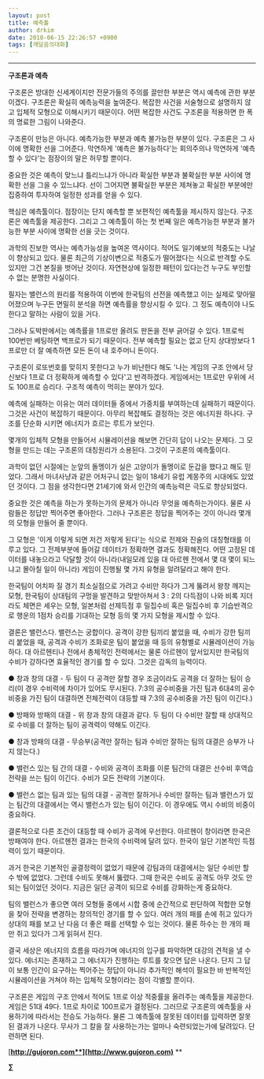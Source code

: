 ```yaml
---
layout: post
title: 예측툴
author: drkim
date: 2010-06-15 22:26:57 +0900
tags: [깨달음의대화]
---
```

  
****

**구조론과 예측**

구조론은 방대한 신세계이지만 전문가들의 주의를 끌만한 부분은 역시 예측에 관한 부분이겠다. 구조론은 확실히 예측능력을 높여준다. 복잡한 사건을 서술형으로 설명하지 않고 입체적 모형으로 이해시키기 때문이다. 어떤 복잡한 사건도 구조론을 적용하면 한 폭의 명료한 그림이 나와준다. 



구조론이 만능은 아니다. 예측가능한 부분과 예측 불가능한 부분이 있다. 구조론은 그 사이에 명확한 선을 그어준다. 막연하게 '예측은 불가능하다'는 회의주의나 막연하게 '예측할 수 있다'는 점장이의 말은 허무할 뿐이다. 



중요한 것은 예측이 맞느냐 틀리느냐가 아니라 확실한 부분과 불확실한 부분 사이에 명확한 선을 그을 수 있느냐다. 선이 그어지면 불확실한 부분은 제쳐놓고 확실한 부분에만 집중하여 투자하여 일정한 성과를 얻을 수 있다. 



핵심은 예측툴이다. 점장이는 단지 예측할 뿐 보편적인 예측툴을 제시하지 않는다. 구조론은 예측툴을 제공한다. 그리고 그 예측툴이 하는 첫 번째 일은 예측가능한 부분과 불가능한 부분 사이에 명확한 선을 긋는 것이다.



과학의 진보한 역사는 예측가능성을 높여온 역사이다. 적어도 일기예보의 적중도는 나날이 향상되고 있다. 물론 최근의 기상이변으로 적중도가 떨어졌다는 식으로 반격할 수도 있지만 그건 본질을 벗어난 것이다. 자연현상에 일정한 패턴이 있다는건 누구도 부인할 수 없는 분명한 사실이다.



필자는 밸런스의 원리를 적용하여 이번에 한국팀의 선전을 예측했고 이는 실제로 맞아떨어졌으며 누구든 면밀히 분석을 하면 예측률을 향상시킬 수 있다. 그 정도 예측이야 나도 한다고 말하는 사람이 있을 거다. 



그러나 도박판에서는 예측률을 1프로만 올려도 판돈을 전부 긁어갈 수 있다. 1프로씩 100번만 베팅하면 백프로가 되기 때문이다. 전부 예측할 필요는 없고 단지 상대방보다 1프로만 더 잘 예측하면 모든 돈이 내 호주머니 돈이다. 



구조론이 로또번호를 맞히지 못한다고 누가 비난한다 해도 '나는 게임의 구조 안에서 당신보다 1프로 더 정확하게 예측할 수 있다'고 반격하겠다. 게임에서는 1프로만 우위에 서도 100프로 승리다. 구조적 예측이 먹히는 분야가 있다.



예측에 실패하는 이유는 여러 데이터들 중에서 가중치를 부여하는데 실패하기 때문이다. 그것은 사건이 복잡하기 때문이다. 아무리 복잡해도 결정하는 것은 에너지원 하나다. 구조를 단순화 시키면 에너지가 흐르는 루트가 보인다. 



몇개의 입체적 모형을 만들어서 시뮬레이션을 해보면 간단히 답이 나오는 문제다. 그 모형을 만드는 데는 구조론의 대칭원리가 소용된다. 그것이 구조론의 예측툴이다.



과학이 없던 시절에는 눈앞의 돌멩이가 실은 고양이가 돌멩이로 둔갑을 했다고 해도 믿었다. 그래서 마녀사냥과 같은 어처구니 없는 일이 18세기 유럽 계몽주의 시대에도 있었던 것이다. 그 점을 생각한다면 21세기에 와서 인간의 예측능력은 극도로 향상되었다.



중요한 것은 예측을 하는가 못하는가의 문제가 아니라 무엇을 예측하는가이다. 물론 사람들은 정답만 찍어주면 좋아한다. 그러나 구조론은 정답을 찍어주는 것이 아니라 몇개의 모형을 만들어 줄 뿐이다. 



그 모형은 '이게 이렇게 되면 저건 저렇게 된다'는 식으로 전제와 진술의 대칭형태를 이루고 있다. 그 전제부분에 들어갈 데이터가 정확하면 결과도 정확해진다. 어떤 고정된 데이터를 내놓으라고 닥달할 것이 아니라(내일모레 있을 대 아르헨 전에서 몇 대 몇이 되느냐고 몰아칠 일이 아니라) 게임이 진행될 몇 가지 유형을 알려달라고 해야 한다.



한국팀이 어치파 질 경기 최소실점으로 가려고 수비만 하다가 그게 뚫려서 왕창 깨지는 모형, 한국팀이 상대팀의 구멍을 발견하고 맞받아쳐서 3 : 2의 다득점이 나와 비록 지더라도 체면은 세우는 모형, 일본처럼 선제득점 후 밀집수비 혹은 밀집수비 후 기습반격으로 행운의 1점차 승리를 기대하는 모형 등의 몇 가지 모형을 제시할 수 있다. 



결론은 밸런스다. 밸런스는 궁합이다. 공격이 강한 팀끼리 붙었을 때, 수비가 강한 팀끼리 붙었을 때, 공격과 수비가 조화로운 팀이 붙었을 때 등의 유형별로 시뮬레이션이 가능하다. 대 아르헨티나 전에서 총체적인 전력에서는 물론 아르헨이 앞서있지만 한국팀의 수비가 강하다면 효율적인 경기를 할 수 있다. 그것은 감독의 능력이다.



● 창과 창의 대결 - 두 팀이 다 공격만 잘할 경우 조금이라도 공격을 더 잘하는 팀이 승리(이 경우 수비력에 차이가 있어도 무시된다. 7:3의 공수비중을 가진 팀과 6대4의 공수비중을 가진 팀이 대결하면 전체전력이 대등할 때 7:3의 공수비중을 가진 팀이 이긴다.)



● 방패와 방패의 대결 - 위 창과 창의 대결과 같다. 두 팀이 다 수비만 잘할 때 상대적으로 수비를 더 잘하는 팀이 공격력이 약해도 이긴다.



● 창과 방패의 대결 - 무승부(공격만 잘하는 팀과 수비만 잘하는 팀의 대결은 승부가 나지 않는다.)



● 밸런스 있는 팀 간의 대결 - 수비와 공격이 조화를 이룬 팀간의 대결은 선수비 후역습 전략을 쓰는 팀이 이긴다. 수비가 모든 전략의 기본이다.



● 밸런스 없는 팀과 있는 팀의 대결 - 공격만 잘하거나 수비만 잘하는 팀과 밸런스가 있는 팀간의 대결에서는 역시 밸런스가 있는 팀이 이긴다. 이 경우에도 역시 수비의 비중이 중요하다. 



결론적으로 다른 조건이 대등할 때 수비가 공격에 우선한다. 아르헨이 창이라면 한국은 방패여야 한다. 아르헨전 결과는 한국의 수비력에 달려 있다. 한국이 일단 기본적인 득점력이 있기 때문이다. 



과거 한국은 기본적인 골결정력이 없었기 때문에 강팀과의 대결에서는 일단 수비만 할 수 밖에 없었다. 그런데 수비도 못해서 뚫렸다. 그때 한국은 수비도 공격도 아무 것도 안 되는 팀이었던 것이다. 지금은 일단 공격이 되므로 수비를 강화하는게 중요하다.



팀의 밸런스가 좋으면 여러 모형들 중에서 시합 중에 순간적으로 판단하여 적합한 모형을 찾아 전략을 변경하는 창의적인 경기를 할 수 있다. 여러 개의 패를 손에 쥐고 있다가 상대의 패를 보고 난 다음 더 좋은 패를 선택할 수 있는 것이다. 물론 하수는 한 개의 패만 쥐고 있다가 그게 읽혀서 진다.



결국 세상은 에너지의 흐름을 따라가며 에너지의 입구를 파악하면 대강의 견적을 낼 수 있다. 에너지는 존재하고 그 에너지가 진행하는 루트를 찾으면 답은 나온다. 단지 그 답이 보통 인간이 요구하는 찍어주는 정답이 아니라 추가적인 해석이 필요한 바 반복적인 시뮬레이션을 거쳐야 하는 입체적 모형이라는 점이 각별할 뿐이다. 



구조론은 게임의 구조 안에서 적어도 1프로 이상 적중률을 올려주는 예측툴을 제공한다. 게임은 51대 49다. 1프로 차이로 100프로가 결정된다. 그러므로 구조론의 예측툴을 사용하기에 따라서는 전승도 가능하다. 물론 그 예측툴에 잘못된 데이터를 입력하면 잘못된 결과가 나온다. 무사가 그 칼을 잘 사용하는가는 얼마나 숙련되었는가에 달려있다. 단련하면 된다.













[**http://gujoron.com**](http://www.gujoron.com)** 
**

**∑**